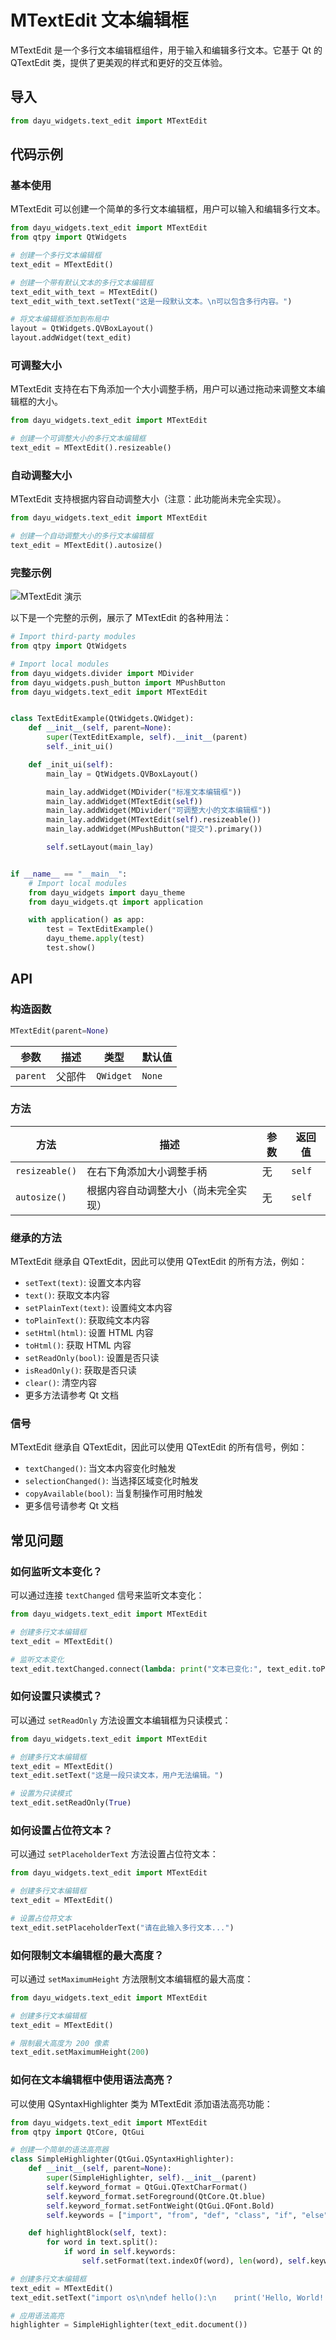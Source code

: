# MTextEdit 文本编辑框

MTextEdit 是一个多行文本编辑框组件，用于输入和编辑多行文本。它基于 Qt 的 QTextEdit 类，提供了更美观的样式和更好的交互体验。

## 导入

```python
from dayu_widgets.text_edit import MTextEdit
```

## 代码示例

### 基本使用

MTextEdit 可以创建一个简单的多行文本编辑框，用户可以输入和编辑多行文本。

```python
from dayu_widgets.text_edit import MTextEdit
from qtpy import QtWidgets

# 创建一个多行文本编辑框
text_edit = MTextEdit()

# 创建一个带有默认文本的多行文本编辑框
text_edit_with_text = MTextEdit()
text_edit_with_text.setText("这是一段默认文本。\n可以包含多行内容。")

# 将文本编辑框添加到布局中
layout = QtWidgets.QVBoxLayout()
layout.addWidget(text_edit)
```

### 可调整大小

MTextEdit 支持在右下角添加一个大小调整手柄，用户可以通过拖动来调整文本编辑框的大小。

```python
from dayu_widgets.text_edit import MTextEdit

# 创建一个可调整大小的多行文本编辑框
text_edit = MTextEdit().resizeable()
```

### 自动调整大小

MTextEdit 支持根据内容自动调整大小（注意：此功能尚未完全实现）。

```python
from dayu_widgets.text_edit import MTextEdit

# 创建一个自动调整大小的多行文本编辑框
text_edit = MTextEdit().autosize()
```

### 完整示例

![MTextEdit 演示](../_media/screenshots/MTextEdit.png)

以下是一个完整的示例，展示了 MTextEdit 的各种用法：

```python
# Import third-party modules
from qtpy import QtWidgets

# Import local modules
from dayu_widgets.divider import MDivider
from dayu_widgets.push_button import MPushButton
from dayu_widgets.text_edit import MTextEdit


class TextEditExample(QtWidgets.QWidget):
    def __init__(self, parent=None):
        super(TextEditExample, self).__init__(parent)
        self._init_ui()

    def _init_ui(self):
        main_lay = QtWidgets.QVBoxLayout()

        main_lay.addWidget(MDivider("标准文本编辑框"))
        main_lay.addWidget(MTextEdit(self))
        main_lay.addWidget(MDivider("可调整大小的文本编辑框"))
        main_lay.addWidget(MTextEdit(self).resizeable())
        main_lay.addWidget(MPushButton("提交").primary())

        self.setLayout(main_lay)


if __name__ == "__main__":
    # Import local modules
    from dayu_widgets import dayu_theme
    from dayu_widgets.qt import application

    with application() as app:
        test = TextEditExample()
        dayu_theme.apply(test)
        test.show()
```

## API

### 构造函数

```python
MTextEdit(parent=None)
```

| 参数 | 描述 | 类型 | 默认值 |
| --- | --- | --- | --- |
| `parent` | 父部件 | `QWidget` | `None` |

### 方法

| 方法 | 描述 | 参数 | 返回值 |
| --- | --- | --- | --- |
| `resizeable()` | 在右下角添加大小调整手柄 | 无 | `self` |
| `autosize()` | 根据内容自动调整大小（尚未完全实现） | 无 | `self` |

### 继承的方法

MTextEdit 继承自 QTextEdit，因此可以使用 QTextEdit 的所有方法，例如：

- `setText(text)`: 设置文本内容
- `text()`: 获取文本内容
- `setPlainText(text)`: 设置纯文本内容
- `toPlainText()`: 获取纯文本内容
- `setHtml(html)`: 设置 HTML 内容
- `toHtml()`: 获取 HTML 内容
- `setReadOnly(bool)`: 设置是否只读
- `isReadOnly()`: 获取是否只读
- `clear()`: 清空内容
- 更多方法请参考 Qt 文档

### 信号

MTextEdit 继承自 QTextEdit，因此可以使用 QTextEdit 的所有信号，例如：

- `textChanged()`: 当文本内容变化时触发
- `selectionChanged()`: 当选择区域变化时触发
- `copyAvailable(bool)`: 当复制操作可用时触发
- 更多信号请参考 Qt 文档

## 常见问题

### 如何监听文本变化？

可以通过连接 `textChanged` 信号来监听文本变化：

```python
from dayu_widgets.text_edit import MTextEdit

# 创建多行文本编辑框
text_edit = MTextEdit()

# 监听文本变化
text_edit.textChanged.connect(lambda: print("文本已变化:", text_edit.toPlainText()))
```

### 如何设置只读模式？

可以通过 `setReadOnly` 方法设置文本编辑框为只读模式：

```python
from dayu_widgets.text_edit import MTextEdit

# 创建多行文本编辑框
text_edit = MTextEdit()
text_edit.setText("这是一段只读文本，用户无法编辑。")

# 设置为只读模式
text_edit.setReadOnly(True)
```

### 如何设置占位符文本？

可以通过 `setPlaceholderText` 方法设置占位符文本：

```python
from dayu_widgets.text_edit import MTextEdit

# 创建多行文本编辑框
text_edit = MTextEdit()

# 设置占位符文本
text_edit.setPlaceholderText("请在此输入多行文本...")
```

### 如何限制文本编辑框的最大高度？

可以通过 `setMaximumHeight` 方法限制文本编辑框的最大高度：

```python
from dayu_widgets.text_edit import MTextEdit

# 创建多行文本编辑框
text_edit = MTextEdit()

# 限制最大高度为 200 像素
text_edit.setMaximumHeight(200)
```

### 如何在文本编辑框中使用语法高亮？

可以使用 QSyntaxHighlighter 类为 MTextEdit 添加语法高亮功能：

```python
from dayu_widgets.text_edit import MTextEdit
from qtpy import QtCore, QtGui

# 创建一个简单的语法高亮器
class SimpleHighlighter(QtGui.QSyntaxHighlighter):
    def __init__(self, parent=None):
        super(SimpleHighlighter, self).__init__(parent)
        self.keyword_format = QtGui.QTextCharFormat()
        self.keyword_format.setForeground(QtCore.Qt.blue)
        self.keyword_format.setFontWeight(QtGui.QFont.Bold)
        self.keywords = ["import", "from", "def", "class", "if", "else", "for", "while"]

    def highlightBlock(self, text):
        for word in text.split():
            if word in self.keywords:
                self.setFormat(text.indexOf(word), len(word), self.keyword_format)

# 创建多行文本编辑框
text_edit = MTextEdit()
text_edit.setText("import os\n\ndef hello():\n    print('Hello, World!')")

# 应用语法高亮
highlighter = SimpleHighlighter(text_edit.document())
```
